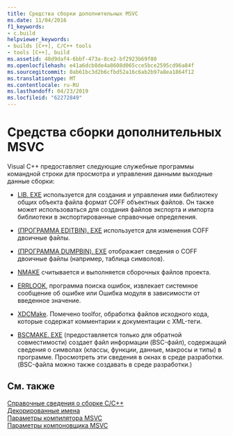 ```yaml
---
title: Средства сборки дополнительных MSVC
ms.date: 11/04/2016
f1_keywords:
- c.build
helpviewer_keywords:
- builds [C++], C/C++ tools
- tools [C++], build
ms.assetid: 48d9daf4-6bbf-473a-8ce2-bf2923b69f80
ms.openlocfilehash: e41a6dcb8de4a8608d065cce5bce2595cd96a84f
ms.sourcegitcommit: 0ab61bc3d2b6cfbd52a16c6ab2b97a8ea1864f12
ms.translationtype: MT
ms.contentlocale: ru-RU
ms.lasthandoff: 04/23/2019
ms.locfileid: "62272849"
---
```

# <a name="additional-msvc-build-tools"></a>Средства сборки дополнительных MSVC

Visual C++ предоставляет следующие служебные программы командной строки для просмотра и управления данными выходные данные сборки:


- [LIB. EXE](lib-reference.md) используется для создания и управления ими библиотеку общих объекта файла формат COFF объектных файлов. Он также может использоваться для создания файлов экспорта и импорта библиотеки в экспортированные справочные определения.

- [(ПРОГРАММА EDITBIN). EXE](editbin-reference.md) используется для изменения COFF двоичные файлы.

- [(ПРОГРАММА DUMPBIN). EXE](dumpbin-reference.md) отображает сведения о COFF двоичные файлы (например, таблица символов).

- [NMAKE](nmake-reference.md) считывается и выполняется сборочных файлов проекта.

- [ERRLOOK](value-edit-control.md), программа поиска ошибок, извлекает системное сообщение об ошибке или Ошибка модуля в зависимости от введенное значение.

- [XDCMake](xdcmake-reference.md). Помечено toolfor, обработка файлов исходного кода, которые содержат комментарии к документации с XML-теги.

- [BSCMAKE. EXE](bscmake-reference.md) (предоставляется только для обратной совместимости) создает файл информации (BSC-файл), содержащий сведения о символах (классы, функции, данные, макросы и типы) в программе. Просмотреть эти сведения в окнах в среде разработки. (BSC-файла можно также создавать в среде разработки.)

## <a name="see-also"></a>См. также

[Справочные сведения о сборке C/C++](c-cpp-building-reference.md)<br/>
[Декорированные имена](decorated-names.md)<br/>
[Параметры компилятора MSVC](compiler-options.md)<br/>
[Параметры компоновщика MSVC](linker-options.md)
